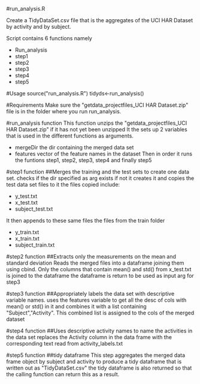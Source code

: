 #run_analysis.R

Create a TidyDataSet.csv file that is the aggregates of the UCI HAR Dataset by activity and by subject.

Script contains 6 functions namely

* Run_analysis
* step1
* step2
* step3
* step4
* step5



#Usage
source("run_analysis.R")
tidyds<-run_analysis()

#Requirements
Make sure the "getdata_projectfiles_UCI HAR Dataset.zip" file is in the folder where you run 
run_analysis.



#run_analysis function
This function unzips the  "getdata_projectfiles_UCI HAR Dataset.zip" if it has not yet been unzipped
It the sets up 2 variables that is used in the different functions as arguments.

*  mergeDir 
		the dir containing the merged data set
*   features
		vector of the feature names in the dataset
Then in order it runs the funtions
step1, step2, step3, step4 and finally step5

#step1 function
##Merges the training and the test sets to create one data set.
checks if the dir specified as arg exists
if not it creates it and copies the test data set files to it
the files copied include:

*  y_test.txt
*  x_test.txt
*  subject_test.txt

It then appends to these same files the files from the train folder

*  y_train.txt
*  x_train.txt
*  subject_train.txt

#step2 function
##Extracts only the measurements on the mean and standard deviation 
Reads the merged files into a dataframe joining them using cbind.
Only the columns that contain mean() and std() from x_test.txt is joined to the dataframe
the dataframe is return to be used as input arg for step3
 
#step3 function
##Appropriately labels the data set with descriptive variable names.
uses the features variable to get all the desc of cols with mean() or std() in it and combines it with a list containing "Subject","Activity". This combined list is assigned
to the cols of the merged dataset

#step4 function
##Uses descriptive activity names to name the activities in the data set
replaces the Activity column in the data frame with the corresponding text read from
activity_labels.txt

#step5 function
##tidy dataframe
This step aggregates the merged data frame object by subject and activity to produce a tidy dataframe that is written out as "TidyDataSet.csv" the tidy dataframe is also returned so that the calling function can return this as a result.







